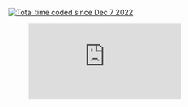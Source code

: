  <!--START_SECTION:waka--><!--END_SECTION:waka-->

<a href="https://wakatime.com/@6bacae47-04b0-45e9-9329-f65b71d15ddc"><img src="https://wakatime.com/badge/user/6bacae47-04b0-45e9-9329-f65b71d15ddc.svg" alt="Total time coded since Dec 7 2022" /></a>


<figure><embed src="https://wakatime.com/share/@RaphTPLR/f7f59919-8524-4778-9ccd-28aa5f83b236.svg"></embed></figure>
